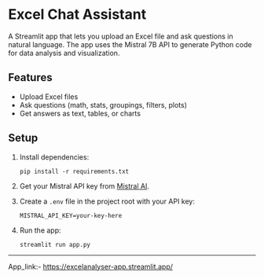 # Excel Chat Assistant

A Streamlit app that lets you upload an Excel file and ask questions in natural language. The app uses the Mistral 7B API to generate Python code for data analysis and visualization.

## Features

- Upload Excel files
- Ask questions (math, stats, groupings, filters, plots)
- Get answers as text, tables, or charts

## Setup

1. Install dependencies:
    ```
    pip install -r requirements.txt
    ```

2. Get your Mistral API key from [Mistral AI](https://console.mistral.ai/).

3. Create a `.env` file in the project root with your API key:
    ```
    MISTRAL_API_KEY=your-key-here
    ```
4. Run the app:
    ```
    streamlit run app.py
    ```



---




App_link:- https://excelanalyser-app.streamlit.app/
